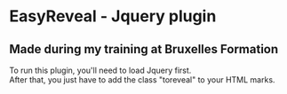 # EasyReveal - Jquery plugin
## Made during my training at Bruxelles Formation
To run this plugin, you'll need to load Jquery first. <br>
After that, you just have to add the class "toreveal" to your HTML marks. 
